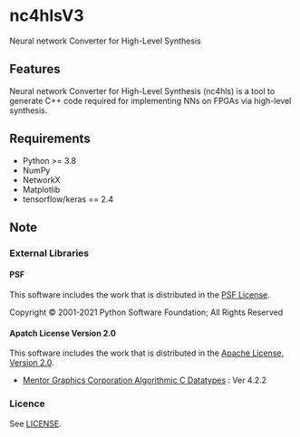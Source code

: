 # nc4hlsV3

Neural network Converter for High-Level Synthesis

## Features

Neural network Converter for High-Level Synthesis (nc4hls) is a tool to generate C++ code required for implementing NNs on FPGAs via high-level synthesis.

## Requirements

* Python >= 3.8
* NumPy
* NetworkX
* Matplotlib
* tensorflow/keras == 2.4

## Note

### External Libraries

#### PSF

This software includes the work that is distributed in the [PSF License](https://docs.python.org/3.8/license.html).  

Copyright © 2001-2021 Python Software Foundation; All Rights Reserved

#### Apatch License Version 2.0

This software includes the work that is distributed in the [Apache License, Version 2.0](http://www.apache.org/licenses/LICENSE-2.0).

* [Mentor Graphics Corporation Algorithmic C Datatypes](https://github.com/hlslibs/ac_types) : Ver 4.2.2

### Licence

See [LICENSE](LICENCE).
